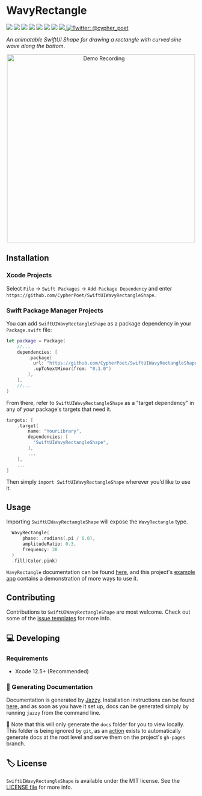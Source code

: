 # WavyRectangle

<!-- Header Logo -->

<!-- <div align="center">
   <img width="600px" src="./Extras/banner-logo.png" alt="Banner Logo">
</div>
 -->

<!-- Badges -->

<p>
    <img src="https://img.shields.io/badge/iOS-14.0+-865EFC.svg" />
    <img src="https://img.shields.io/badge/iPadOS-14.0+-F65EFC.svg" />
    <img src="https://img.shields.io/badge/macOS-11.0+-179AC8.svg" />
    <img src="https://img.shields.io/badge/tvOS-14.0+-41465B.svg" />
    <img src="https://img.shields.io/badge/watchOS-7.0+-1FD67A.svg" />
    <img src="https://img.shields.io/badge/License-MIT-blue.svg" />
    <img src="https://github.com/CypherPoet/SwiftUIWavyRectangleShape/workflows/Build%20&%20Test/badge.svg" />
    <a href="https://github.com/apple/swift-package-manager">
      <img src="https://img.shields.io/badge/spm-compatible-brightgreen.svg?style=flat" />
    </a>
    <a href="https://twitter.com/cypher_poet">
        <img src="https://img.shields.io/badge/Contact-@cypher_poet-lightgrey.svg?style=flat" alt="Twitter: @cypher_poet" />
    </a>
</p>


<p align="center">

_An animatable SwiftUI Shape for drawing a rectangle with curved sine wave along the bottom_.

<p />


<div align="center">
   <img height="500px" src="./Extras/recording-1.gif" alt="Demo Recording">
</div>


<!-- ## Features

- ✅ Feature 1
- ✅ Feature 2
 -->

## Installation

### Xcode Projects

Select `File` -> `Swift Packages` -> `Add Package Dependency` and enter `https://github.com/CypherPoet/SwiftUIWavyRectangleShape`.


### Swift Package Manager Projects

You can add `SwiftUIWavyRectangleShape` as a package dependency in your `Package.swift` file:

```swift
let package = Package(
    //...
    dependencies: [
        .package(
          url: "https://github.com/CypherPoet/SwiftUIWavyRectangleShape",
          .upToNextMinor(from: "0.1.0")
        ),
    ],
    //...
)
```

From there, refer to `SwiftUIWavyRectangleShape` as a "target dependency" in any of _your_ package's targets that need it.

```swift
targets: [
    .target(
        name: "YourLibrary",
        dependencies: [
          "SwiftUIWavyRectangleShape",
        ],
        ...
    ),
    ...
]
```

Then simply `import SwiftUIWavyRectangleShape` wherever you’d like to use it.


## Usage

Importing `SwiftUIWavyRectangleShape` will expose the `WavyRectangle` type.

```swift
  WavyRectangle(
      phase: .radians(.pi / 6.0),
      amplitudeRatio: 0.3,
      frequency: 30
  )
  .fill(Color.pink)
```

`WavyRectangle` documentation can be found [here](https://cypherpoet.github.io/SwiftUIWavyRectangleShape/), and this project's [example app](https://github.com/CypherPoet/SwiftUIWavyRectangleShape/tree/main/Examples/WavyRectangleShapeDemo) contains a demonstration of more ways to use it.


## Contributing

Contributions to `SwiftUIWavyRectangleShape` are most welcome. Check out some of the [issue templates](./.github/ISSUE_TEMPLATE/) for more info.



## 💻 Developing

### Requirements

- Xcode 12.5+ (Recommended)


### 📜 Generating Documentation

Documentation is generated by [Jazzy](https://github.com/realm/jazzy). Installation instructions can be found [here](https://github.com/realm/jazzy#installation), and as soon as you have it set up, docs can be generated simply by running `jazzy` from the command line.

📝 Note that this will only generate the `docs` folder for you to view locally. This folder is being ignored by `git`, as an [action](./.github/workflows/PublishDocumentation.yml) exists to automatically generate docs at the root level and serve them on the project's `gh-pages` branch.


## 🏷 License

`SwiftUIWavyRectangleShape` is available under the MIT license. See the [LICENSE file](./LICENSE) for more info.
